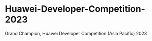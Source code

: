 # Huawei-Developer-Competition-2023
Grand Champion, Huawei Developer Competition (Asia Pacific) 2023
